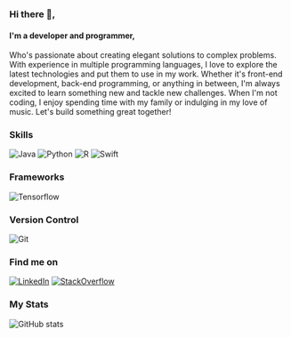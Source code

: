 ### Hi there 👋,
#### I'm a developer and programmer,
Who's passionate about creating elegant solutions to complex problems. With experience in multiple programming languages, I love to explore the latest technologies and put them to use in my work. Whether it's front-end development, back-end programming, or anything in between, I'm always excited to learn something new and tackle new challenges. When I'm not coding, I enjoy spending time with my family or indulging in my love of music. Let's build something great together!

### Skills 
![Java](https://img.shields.io/badge/Java-FE8B4D?style=for-the-badge) ![Python](https://img.shields.io/badge/Python-FE8B4D?style=for-the-badge)  ![R](https://img.shields.io/badge/R-FE8B4D?style=for-the-badge) ![Swift](https://img.shields.io/badge/Swift-FE8B4D?style=for-the-badge)

### Frameworks 
![Tensorflow](https://img.shields.io/badge/Tensorflow-62F53B?style=for-the-badge) 

### Version Control
![Git](https://img.shields.io/badge/Git-F56C22?style=for-the-badge)

### Find me on

[![LinkedIn]( https://img.shields.io/badge/LinkedIn-0077B5?style=for-the-badge&logo=linkedin&logoColor=white)]( https://www.linkedin.com/in/rene-tarot- "LinkedIn") [![StackOverflow]( https://img.shields.io/badge/-Stackoverflow-FE7A16?style=for-the-badge&logo=stack-overflow&logoColor=white)](https://stackoverflow.com/users/12822615/ren%c3%a9-tarot?tab=profile "StackOverflow") 


### My Stats

![GitHub stats](https://github-readme-stats.vercel.app/api?username=Rene-Tarot&show_icons=true&theme=radical)  

